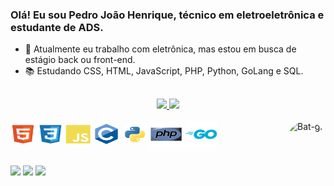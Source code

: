 ### Olá! Eu sou Pedro João Henrique, técnico em eletroeletrônica e estudante de ADS.


- 💼 Atualmente eu trabalho com eletrônica, mas estou em busca de estágio back ou front-end.
- 📚 Estudando CSS, HTML, JavaScript, PHP, Python, GoLang e SQL.

##

<div align="center">
  <a href="https://github.com/pedrojhenrique">
    <img height="150em" src="https://github-readme-stats.vercel.app/api?username=pedrojhenrique&count_private=true&include_all_commits=true&show_icons=true&theme=dark&hide_border=false&show_owner=true"/>
    <img height="150em" src="https://github-readme-stats.vercel.app/api/top-langs/?username=pedrojhenrique&theme=dark&hide_border=false&&layout=compact"/>
  </a>
</div>

<div style="display: inline_block"><br>
<img align="center" alt="Pedro-HTML" height="30" width="40" src="https://raw.githubusercontent.com/devicons/devicon/master/icons/html5/html5-original.svg">
<img align="center" alt="Pedro-CSS" height="30" width="40" src="https://raw.githubusercontent.com/devicons/devicon/master/icons/css3/css3-original.svg">
<img align="center" alt="Pedro-Js" height="30" width="40" src="https://raw.githubusercontent.com/devicons/devicon/master/icons/javascript/javascript-plain.svg">
<img align="center" alt="Pedro-C" height="33" width="43" src="https://github.com/devicons/devicon/blob/master/icons/c/c-original.svg">
<img align="center" alt="Pedro-Python" height="30" width="40" src="https://raw.githubusercontent.com/devicons/devicon/master/icons/python/python-original.svg">
<img align="center" alt="Pedro-PHP" height="42" width="52" src="https://github.com/devicons/devicon/blob/master/icons/php/php-original.svg">
<img align="center" alt="Pedro-Go" height="42" width="52" src="https://github.com/devicons/devicon/blob/master/icons/go/go-original-wordmark.svg">  
<img align="right" alt="Bat-gif" height="160" style="border-radius:50px;" 
src="http://1.bp.blogspot.com/-RFogvXMTqEs/VCIH_b1I07I/AAAAAAAAzUs/e1GZcl7zF14/s1600/morcegos.gif">
</div>
  
##

<div> 
  <a href="https://www.linkedin.com/in/pedro-henrique-023b4b216/" target="_blank"><img src="https://img.shields.io/badge/-LinkedIn-%230077B5?style=for-the-badge&logo=linkedin&logoColor=white" target="_blank"></a>
  <a href = "mailto:pedrojhenrique3@gmail.com"><img src="https://img.shields.io/badge/-Gmail-%23333?style=for-the-badge&logo=gmail&logoColor=white" target="_blank"></a>
  <a href="https://www.instagram.com/pedrojjhenrique/" target="_blank"><img src="https://img.shields.io/badge/-Instagram-%23E4405F?style=for-the-badge&logo=instagram&logoColor=white" target="_blank"></a>
 
</div>  
